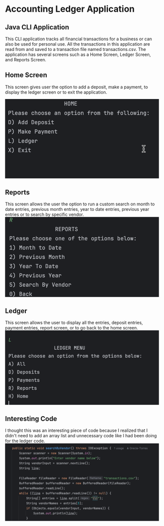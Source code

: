 # Accounting Ledger Application
## Java CLI Application
This CLI application tracks all financial transactions for a business
or can also be used for personal use. All the transactions in this
application are read from and saved to a transaction file
named transactions.csv. The application has several screens such as a
Home Screen, Ledger Screen, and Reports Screen.
## Home Screen
This screen gives user the option to add a deposit, make a payment,
to display the ledger screen or to exit the application.

![Alt text](images/homeScreen.png)
## Reports
This screen allows the user the option to run a custom search
on month to date entries, previous month entries, year to date entries,
previous year entries or to search by specific vendor.
![Alt text](images/Reports.png)
## Ledger
This screen allows the user to display all the entries, deposit entries,
payment entries, report screen, or to go back to the home screen.
![Alt text](images/Ledger.png)
## Interesting Code
I thought this was an interesting piece of code because I realized
that I didn't need to add an array list and unnecessary code like I had been doing
for the ledger code.
![Alt text](images/coolcode.png)
